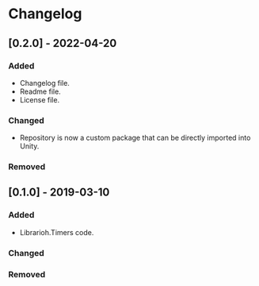 # Changelog

## [0.2.0] - 2022-04-20

### Added

- Changelog file.
- Readme file.
- License file.

### Changed

- Repository is now a custom package that can be directly imported into Unity.

### Removed

## [0.1.0] - 2019-03-10

### Added

- Librarioh.Timers code.

### Changed

### Removed
